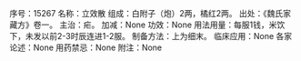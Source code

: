 序号：15267
名称：立效散
组成：白附子（炮）2两，橘红2两。
出处：《魏氏家藏方》卷一。
主治：疟。
加减：None
功效：None
用法用量：每服1钱，米饮下，未发以前2-3时辰连进1-2服。
制备方法：上为细末。
临床应用：None
各家论述：None
用药禁忌：None
附注：None
